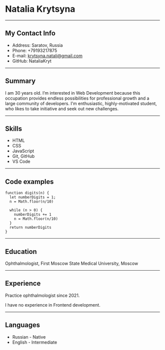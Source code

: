# Natalia Krytsyna
*****
## My Contact Info
* Address: Saratov, Russia
* Phone: +79193217875
* E-mail: krytsyna.natali@gmail.com
* GitHub: NataliaKryt
*****
## Summary
I am 30 years old.
I’m interested in Web Development because this occupation provides endless possibilities for professional growth and a large community of developers.
I'm enthusiastic, highly-motivated student, who likes to take initiative and seek out new challenges. 
******
## Skills
* HTML
* CSS 
* JavaScript 
* Git, GitHub
* VS Code
******** 
## Code examples
```
function digits(n) {
  let numberDigits = 1;
  n = Math.floor(n/10)
  
  while (n > 0) {
    numberDigits += 1
    n = Math.floor(n/10)
  }
  return numberDigits
}
```
********
## Education
Ophthalmologist, First Moscow State Medical University, Moscow
*********
## Experience
Practice ophthalmologist since 2021.

I have no experience in Frontend development.
*********
## Languages
* Russian - Native
* English -  Intermediate
